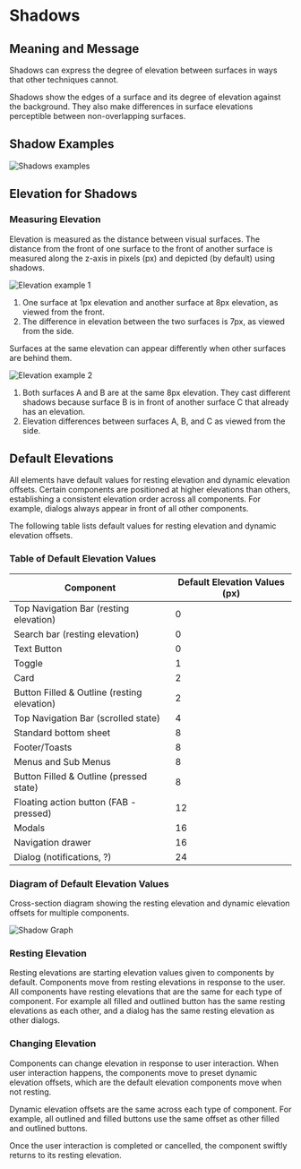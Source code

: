 
# Shadows

## Meaning and Message

Shadows can express the degree of elevation between surfaces in ways that other techniques cannot.

Shadows show the edges of a surface and its degree of elevation against the background. They also make differences in surface elevations perceptible between non-overlapping surfaces.


## Shadow Examples

<p><img src="/assets/images/Shadows.png" alt="Shadows examples"/></p>

## Elevation for Shadows

### Measuring Elevation

Elevation is measured as the distance between visual surfaces. The distance from the front of one surface to the front of another surface is measured along the z-axis in pixels (px) and depicted (by default) using shadows.

<p><img src="/assets/images/Elevation1.png" alt="Elevation example 1" class="image-white-bg image-border" /></p>
<ol>
  <li>One surface at 1px elevation and another surface at 8px elevation, as viewed from the front.</li>
  <li>The difference in elevation between the two surfaces is 7px, as viewed from the side.</li>
</ol>

Surfaces at the same elevation can appear differently when other surfaces are behind them.

<p><img src="/assets/images/elevation2.png" alt="Elevation example 2" class="image-white-bg image-border" /></p>
<ol>
  <li>Both surfaces A and B are at the same 8px elevation. They cast different shadows because surface B is in front of another surface C that already has an elevation.</li>
  <li>Elevation differences between surfaces A, B, and C as viewed from the side.</li>
</ol>

## Default Elevations

All elements have default values for resting elevation and dynamic elevation offsets.  Certain components are positioned at higher elevations than others, establishing a consistent elevation order across all components.  For example, dialogs always appear in front of all other components.

The following table lists default values for resting elevation and dynamic elevation offsets.

### Table of Default Elevation Values

<table id="elevations">
  <thead>
    <tr>
      <th>Component</th>
      <th>Default Elevation Values (px)</th>
    </tr>
  </thead>
  <tbody>
    <tr>
      <td>Top Navigation Bar (resting elevation)</td>
      <td>0</td>
    </tr>
    <tr>
      <td>Search bar (resting elevation)</td>
      <td>0</td>
    </tr>
    <tr>
      <td>Text Button</td>
      <td>0</td>
    </tr>
    <tr>
      <td>Toggle</td>
      <td>1</td>
    </tr>
    <tr>
      <td>Card</td>
      <td>2</td>
    </tr>
    <tr>
      <td>Button Filled & Outline (resting elevation)</td>
      <td>2</td>
    </tr>
    <tr>
      <td>Top Navigation Bar (scrolled state)</td>
      <td>4</td>
    </tr>
    <tr>
      <td>Standard bottom sheet</td>
      <td>8</td>
    </tr>
    <tr>
      <td>Footer/Toasts</td>
      <td>8</td>
    </tr>
    <tr>
      <td>Menus and Sub Menus</td>
      <td>8</td>
    </tr>
    <tr>
      <td>Button Filled & Outline (pressed state)</td>
      <td>8</td>
    </tr>
    <tr>
      <td>Floating action button (FAB - pressed)</td>
      <td>12</td>
    </tr>
    <tr>
      <td>Modals</td>
      <td>16</td>
    </tr>
    <tr>
      <td>Navigation drawer</td>
      <td>16</td>
    </tr>
    <tr>
      <td>Dialog (notifications, ?)</td>
      <td>24</td>
    </tr>
  </tbody>
</table>

### Diagram of Default Elevation Values

Cross-section diagram showing the resting elevation and dynamic elevation offsets for multiple components.

<p><img src="/assets/images/shadow-graph.png" alt="Shadow Graph" class="image-white-bg image-border" /></p>

### Resting Elevation

Resting elevations are starting elevation values given to components by default.  Components move from resting elevations in response to the user.  All components have resting elevations that are the same for each type of component.  For example all filled and outlined button has the same resting elevations as each other, and a dialog has the same resting elevation as other dialogs.

### Changing Elevation

Components can change elevation in response to user interaction.  When user interaction happens, the components move to preset dynamic elevation offsets, which are the default elevation components move when not resting.

Dynamic elevation offsets are the same across each type of component.  For example, all outlined and filled buttons use the same offset as other filled and outlined buttons.

Once the user interaction is completed or cancelled, the component swiftly returns to its resting elevation.

